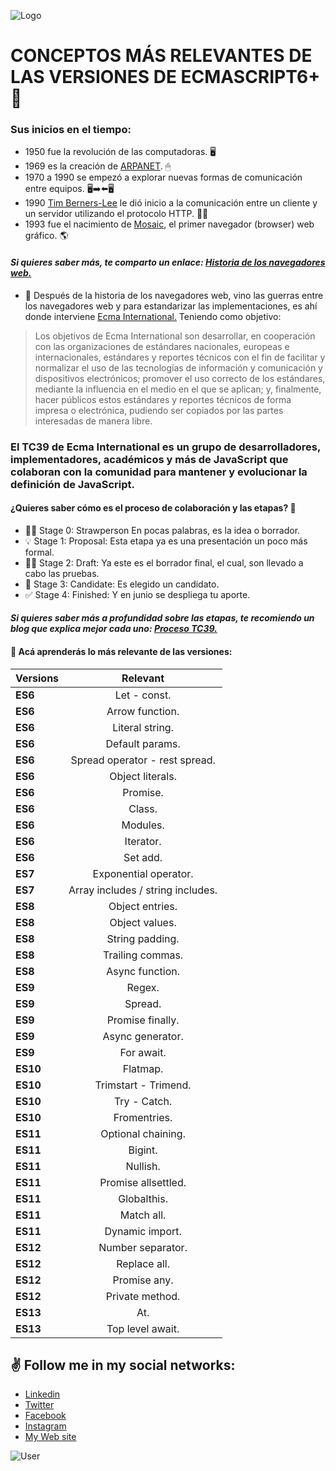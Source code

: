 ![Logo](https://res.cloudinary.com/juancms98/image/upload/v1653978683/logo.png)

# CONCEPTOS MÁS RELEVANTES DE LAS VERSIONES DE ECMASCRIPT6+ 🚀

### Sus inicios en el tiempo:

- 1950 fue la revolución de las computadoras. 🖥
- 1969 es la creación de [ARPANET](https://es.wikipedia.org/wiki/ARPANET). 🖱
- 1970 a 1990 se empezó a explorar nuevas formas de comunicación entre equipos. 🖥➡⬅🖥
- 1990 [Tim Berners-Lee](https://es.wikipedia.org/wiki/Tim_Berners-Lee) le dió inicio a la comunicación entre un cliente y un servidor utilizando el protocolo HTTP. 👨‍💻
- 1993 fue el nacimiento de [Mosaic](https://es.wikipedia.org/wiki/Mosaic), el primer navegador (browser) web gráfico. 🌎

#### _Si quieres saber más, te comparto un enlace: [Historia de los navegadores web.](https://www.mozilla.org/es-ES/firefox/browsers/browser-history/#:~:text=El%20cient%C3%ADfico%20inform%C3%A1tico%20brit%C3%A1nico%20Tim,ventana%20a%20Internet%20%22WorldWideWeb%22.)_

- 🥊 Después de la historia de los navegadores web, vino las guerras entre los navegadores web y para estandarizar las implementaciones, es ahí donde interviene [Ecma International.](https://es.wikipedia.org/wiki/Ecma_International) Teniendo como objetivo:

> Los objetivos de Ecma International son desarrollar, en cooperación con las organizaciones de estándares nacionales, europeas e internacionales, estándares y reportes técnicos con el fin de facilitar y normalizar el uso de las tecnologías de información y comunicación y dispositivos electrónicos; promover el uso correcto de los estándares, mediante la influencia en el medio en el que se aplican; y, finalmente, hacer públicos estos estándares y reportes técnicos de forma impresa o electrónica, pudiendo ser copiados por las partes interesadas de manera libre.

### El TC39 de Ecma International es un grupo de desarrolladores, implementadores, académicos y más de JavaScript que colaboran con la comunidad para mantener y evolucionar la definición de JavaScript.

#### ¿Quieres saber cómo es el proceso de colaboración y las etapas? 🤔

- 🤷🏻 Stage 0: Strawperson En pocas palabras, es la idea o borrador.
- 💡 Stage 1: Proposal: Esta etapa ya es una presentación un poco más formal.
- ✍🏻 Stage 2: Draft: Ya este es el borrador final, el cual, son llevado a cabo las pruebas.
- 📝 Stage 3: Candidate: Es elegido un candidato.
- ✅ Stage 4: Finished: Y en junio se despliega tu aporte.

#### _Si quieres saber más a profundidad sobre las etapas, te recomiendo un blog que explica mejor cada uno: [Proceso TC39.](https://nitayneeman.com/posts/introducing-all-stages-of-the-tc39-process-in-ecmascript/)_

#### 🙌 Acá aprenderás lo más relevante de las versiones:

| Versions |             Relevant              |
| -------- | :-------------------------------: |
| **ES6**  |           Let - const.            |
| **ES6**  |          Arrow function.          |
| **ES6**  |          Literal string.          |
| **ES6**  |          Default params.          |
| **ES6**  |  Spread operator - rest spread.   |
| **ES6**  |         Object literals.          |
| **ES6**  |             Promise.              |
| **ES6**  |              Class.               |
| **ES6**  |             Modules.              |
| **ES6**  |             Iterator.             |
| **ES6**  |             Set add.              |
| **ES7**  |       Exponential operator.       |
| **ES7**  | Array includes / string includes. |
| **ES8**  |          Object entries.          |
| **ES8**  |          Object values.           |
| **ES8**  |          String padding.          |
| **ES8**  |         Trailing commas.          |
| **ES8**  |          Async function.          |
| **ES9**  |              Regex.               |
| **ES9**  |              Spread.              |
| **ES9**  |         Promise finally.          |
| **ES9**  |         Async generator.          |
| **ES9**  |            For await.             |
| **ES10** |             Flatmap.              |
| **ES10** |       Trimstart - Trimend.        |
| **ES10** |           Try - Catch.            |
| **ES10** |           Fromentries.            |
| **ES11** |        Optional chaining.         |
| **ES11** |              Bigint.              |
| **ES11** |             Nullish.              |
| **ES11** |        Promise allsettled.        |
| **ES11** |            Globalthis.            |
| **ES11** |            Match all.             |
| **ES11** |          Dynamic import.          |
| **ES12** |         Number separator.         |
| **ES12** |           Replace all.            |
| **ES12** |           Promise any.            |
| **ES12** |          Private method.          |
| **ES13** |                At.                |
| **ES13** |         Top level await.          |

## ✌️ Follow me in my social networks:

- [Linkedin](https://www.linkedin.com/in/juancms98/)
- [Twitter](https://twitter.com/juancms98)
- [Facebook](https://www.facebook.com/profile.php?id=100067363884753)
- [Instagram](https://www.instagram.com/juancms98/)
- [My Web site](https://juancms98.github.io/Portfolio/)

![User](https://res.cloudinary.com/juancms98/image/upload/v1630885661/juancms98_yzbssj.png)
